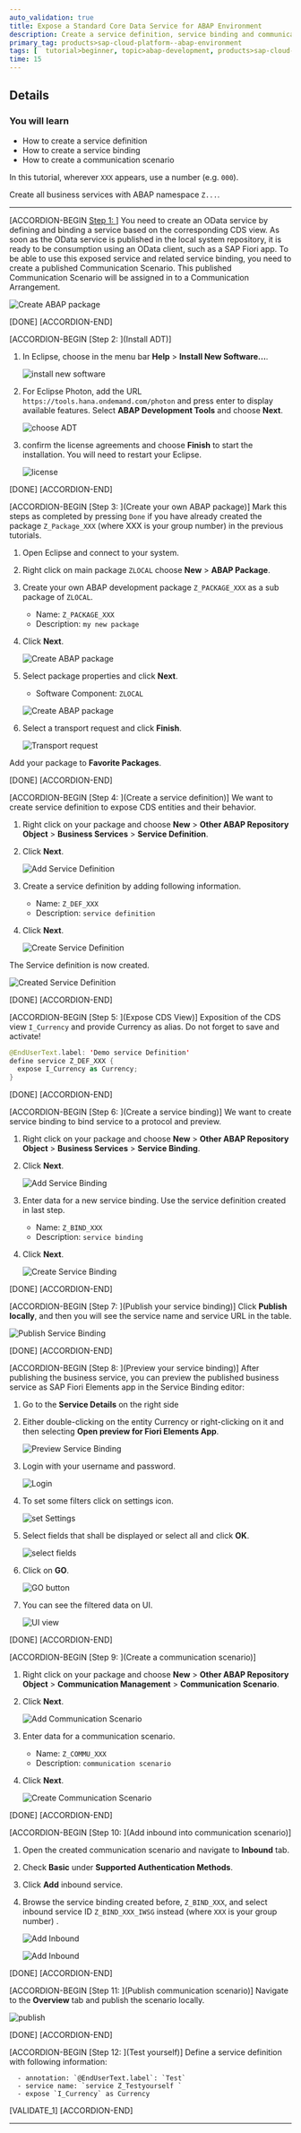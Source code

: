 ```yaml
---
auto_validation: true
title: Expose a Standard Core Data Service for ABAP Environment
description: Create a service definition, service binding and communication scenario to expose a Core Data Services (CDS) view in SAP Cloud Platform ABAP Environment.
primary_tag: products>sap-cloud-platform--abap-environment
tags: [  tutorial>beginner, topic>abap-development, products>sap-cloud-platform ]
time: 15
---
```


## Details
### You will learn  
  - How to create a service definition
  - How to create a service binding
  - How to create a communication scenario

In this tutorial, wherever `XXX` appears, use a number (e.g. `000`).

Create all business services with ABAP namespace `Z...`. 

---

[ACCORDION-BEGIN [Step 1: ](Overview)]
You need to create an OData service by defining and binding a service based on the corresponding CDS view. As soon as the OData service is published in the local system repository, it is ready to be consumption using an OData client, such as a SAP Fiori app. To be able to use this exposed service and related service binding, you need to create a published Communication Scenario. This published Communication Scenario will be assigned in to a Communication Arrangement.

![Create ABAP package](Picture15.png)

[DONE]
[ACCORDION-END]

[ACCORDION-BEGIN [Step 2: ](Install ADT)]
  1. In Eclipse, choose in the menu bar **Help** > **Install New Software...**.

      ![install new software](newSoftware.png)

  2. For Eclipse Photon, add the URL `https://tools.hana.ondemand.com/photon` and press enter to display available features. Select **ABAP Development Tools** and choose **Next**.

      ![choose ADT](ADT.png)      

  3. confirm the license agreements and choose **Finish** to start the installation. You will need to restart your Eclipse.

      ![license](license.png)

[DONE]
[ACCORDION-END]

[ACCORDION-BEGIN [Step 3: ](Create your own ABAP package)]
Mark this steps as completed by pressing `Done` if you have already created the package `Z_Package_XXX` (where XXX is your group number) in the previous tutorials.

  1. Open Eclipse and connect to your system.

  2. Right click on main package `ZLOCAL` choose **New** > **ABAP Package**.

  3. Create your own ABAP development package `Z_PACKAGE_XXX`  as a sub package of `ZLOCAL`.
      - Name: `Z_PACKAGE_XXX`
      - Description: `my new package`

  4. Click **Next**.

      ![Create ABAP package](Picture1.png)

  5. Select package properties and click **Next**.
      - Software Component: `ZLOCAL`

      ![Create ABAP package](Picture2.png)

  6. Select a transport request and click **Finish**.

      ![Transport request](Picture3.png)

Add your package to **Favorite Packages**.

[DONE]
[ACCORDION-END]


[ACCORDION-BEGIN [Step 4: ](Create a service definition)]
We want to create service definition to expose CDS entities and their behavior.

  1. Right click on your package and choose **New** > **Other ABAP Repository Object** > **Business Services** > **Service Definition**.

  2. Click **Next**.

      ![Add Service Definition](Picture4.png)

  3. Create a service definition by adding following information.
      - Name: `Z_DEF_XXX`
      - Description: `service definition`

  4. Click **Next**.

      ![Create Service Definition](Picture5.png)

The Service definition is now created.

![Created Service Definition](Picture16.png)

[DONE]
[ACCORDION-END]


[ACCORDION-BEGIN [Step 5: ](Expose CDS View)]
Exposition of the CDS view `I_Currency` and provide Currency as alias.
Do not forget to save and activate!

```swift
@EndUserText.label: 'Demo service Definition'
define service Z_DEF_XXX {
  expose I_Currency as Currency;
}
```

[DONE]
[ACCORDION-END]


[ACCORDION-BEGIN [Step 6: ](Create a service binding)]
We want to create service binding to bind service to a protocol and preview.

  1. Right click on your package and choose **New** > **Other ABAP Repository Object** > **Business Services** > **Service Binding**.

  2. Click **Next**.

      ![Add Service Binding](Picture6.png)

  3. Enter data for a new service binding. Use the service definition created in last step.
      - Name: `Z_BIND_XXX`
      - Description: `service binding`

  4. Click **Next**.

      ![Create Service Binding](Picture7.png)

[DONE]
[ACCORDION-END]


[ACCORDION-BEGIN [Step 7: ](Publish your service binding)]
Click **Publish locally**, and then you will see the service name and service URL in the table.

![Publish Service Binding](Picture8a.png)

[DONE]
[ACCORDION-END]


[ACCORDION-BEGIN [Step 8: ](Preview your service binding)]
After publishing the business service, you can preview the published business service as SAP Fiori Elements app in the Service Binding editor:

  1. Go to the **Service Details** on the right side

  2. Either double-clicking on the entity Currency or right-clicking on it and then selecting **Open preview for Fiori Elements App**.

      ![Preview Service Binding](Picture14.png)

  3. Login with your username and password.

      ![Login](Picture17.png)

  4. To set some filters click on settings icon.

      ![set Settings](Picture18.png)

  5. Select fields that shall be displayed or select all and click **OK**.

      ![select fields](Picture19.png)

  6. Click on **GO**.

      ![GO button](Picture21.png)

  7. You can see the filtered data on UI.

      ![UI view](Picture20.png)


[DONE]
[ACCORDION-END]


[ACCORDION-BEGIN [Step 9: ](Create a communication scenario)]
  1. Right click on your package and choose **New** > **Other ABAP Repository Object** > **Communication Management** > **Communication Scenario**.

  2. Click **Next**.

     ![Add Communication Scenario](Picture9.png)

  3. Enter data for a communication scenario.
      - Name: `Z_COMMU_XXX`
      - Description: `communication scenario`

  4. Click **Next**.

      ![Create Communication Scenario](Picture10.png)

[DONE]
[ACCORDION-END]


[ACCORDION-BEGIN [Step 10: ](Add inbound into communication scenario)]
 1. Open the created communication scenario and navigate to **Inbound** tab.

 2. Check **Basic** under **Supported Authentication Methods**.

 3. Click **Add** inbound service.

 4. Browse the service binding created before, `Z_BIND_XXX`, and select inbound service ID `Z_BIND_XXX_IWSG` instead (where `XXX` is your group number) .

      ![Add Inbound](Picture11.png)

      ![Add Inbound](Picture12.png)

[DONE]
[ACCORDION-END]


[ACCORDION-BEGIN [Step 11: ](Publish communication scenario)]
Navigate to the **Overview** tab and publish the scenario locally.

![publish](Picture13.png)

[DONE]
[ACCORDION-END]

[ACCORDION-BEGIN [Step 12: ](Test yourself)]
Define a service definition with following information:

      - annotation: `@EndUserText.label`: `Test`
      - service name: `service Z_Testyourself `
      - expose `I_Currency` as Currency

[VALIDATE_1]
[ACCORDION-END]


---
